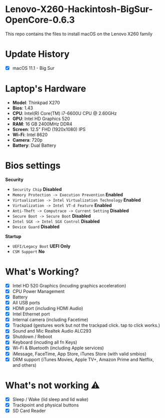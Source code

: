 # Lenovo-X260-Hackintosh-BigSur-OpenCore-0.6.3
This repo contains the files to install macOS on the Lenovo X260 family


# Update History
- [x] macOS 11.1 - Big Sur

# Laptop's Hardware
- <b>Model</b>: Thinkpad X270
- <b>Bios</b>: 1.43
- <b>CPU</b>: Intel(R) Core(TM) i7-6600U CPU @ 2.60GHz
- <b>GPU</b>: Intel HD Graphics 520
- <b>RAM</b>: 16 GB 2400MHz DDR4
- <b>Screen</b>: 12.5" FHD (1920x1080) IPS
- <b>Wi-Fi</b>: Intel 8620
- <b>Camera</b>: 720p
- <b>Battery</b>: Dual Battery

# Bios settings

<b>Security</b>
- `Security Chip` **Disabled**
- `Memory Protection -> Execution Prevention` **Enabled**
- `Virtualization -> Intel Virtualization Technology` **Enabled**
- `Virtualization -> Intel VT-d Feature` **Enabled**
- `Anti-Theft -> Computrace -> Current Setting` **Disabled**
- `Secure Boot -> Secure Boot` **Disabled**
- `Intel SGX -> Intel SGX Control` **Disabled**
- `Device Guard` **Disabled**

<b>Startup</b>
- `UEFI/Legacy Boot` **UEFI Only**
- `CSM Support` **No**

# What's Working?
- [x] Intel HD 520 Graphics (incuding graphics acceleration)
- [x] CPU Power Management
- [x] Battery
- [x] All USB ports
- [x] HDMI port (including HDMI Audio)
- [x] Intel Ethernet port
- [x] Internal camera (including Facetime)
- [x] Trackpad (gestures work but not the trackpad click. tap to click works.)
- [x] Sound and Mic Realtek Audio ALC293
- [x] Shutdown / Reboot 
- [x] Keyboard (incuding all fn Keys)
- [x] Wi-Fi & Bluetooth (including Apple services)
- [x] iMessage, FaceTime, App Store, iTunes Store (with valid smbios)
- [x] DRM support (iTunes Movies, Apple TV+, Amazon Prime and Netflix, and others)

# What's not working ⚠️
- [x] Sleep / Wake (lid sleep and lid wake)
- [x] Trackpoint and physical buttons
- [x] SD Card Reader
